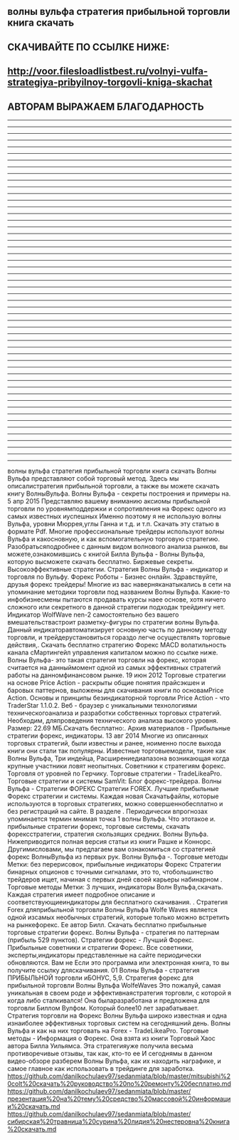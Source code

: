 волны вульфа стратегия прибыльной торговли книга скачать
--------------------------------------------------
СКАЧИВАЙТЕ ПО ССЫЛКЕ НИЖЕ:
--------------------------------------------------
http://voor.filesloadlistbest.ru/volnyi-vulfa-strategiya-pribyilnoy-torgovli-kniga-skachat
--------------------------------------------------
АВТОРАМ ВЫРАЖАЕМ БЛАГОДАРНОСТЬ
--------------------------------------------------
--------------------------------------------------
--------------------------------------------------
--------------------------------------------------
--------------------------------------------------
--------------------------------------------------
--------------------------------------------------
--------------------------------------------------
--------------------------------------------------
--------------------------------------------------
--------------------------------------------------
--------------------------------------------------
--------------------------------------------------
--------------------------------------------------
--------------------------------------------------
--------------------------------------------------
--------------------------------------------------
--------------------------------------------------
--------------------------------------------------
--------------------------------------------------
--------------------------------------------------
--------------------------------------------------
--------------------------------------------------
--------------------------------------------------
--------------------------------------------------
--------------------------------------------------
--------------------------------------------------
--------------------------------------------------
--------------------------------------------------
--------------------------------------------------
--------------------------------------------------
--------------------------------------------------
--------------------------------------------------
--------------------------------------------------
--------------------------------------------------
--------------------------------------------------
--------------------------------------------------
--------------------------------------------------
--------------------------------------------------
--------------------------------------------------
--------------------------------------------------
--------------------------------------------------
--------------------------------------------------
--------------------------------------------------
--------------------------------------------------
--------------------------------------------------
--------------------------------------------------
--------------------------------------------------
--------------------------------------------------
--------------------------------------------------
--------------------------------------------------
--------------------------------------------------
--------------------------------------------------
волны вульфа стратегия прибыльной торговли книга скачать Волны Вульфа представляют собой торговый метод. Здесь мы описалистратегия прибыльной торговли, а также вы можете скачать книгу ВолныВульфа. Волны Вульфа - секреты построения и примеры на. 5 апр 2015  Представляю вашему вниманию аксиомы прибыльной торговли по уровнямподдержки и сопротивления на Форекс одного из самых известных иуспешных  Именно поэтому я не использую волны Вульфа, уровни Мюррея,углы Ганна и т.д. и т.п.  Скачать эту статью в формате Pdf. Многие профессиональные трейдеры используют волны Вульфа и какосновную, и как вспомогательную торговую стратегию. Разобратьсяподробнее с данным видом волнового анализа рынков, вы можете,ознакомившись с книгой Билла Вульфа - Волны Вульфа, которую высможете скачать бесплатно. Биржевые секреты. Высокоэффективные стратегии. Стратегия Волны Вульфа - индикатор и торговля по Вульфу. Форекс Роботы - Бизнес онлайн. Здравствуйте, друзья форекс трейдеры! Многие из вас наверняканатыкались в сети на упоминание методики торговли под названием Волны Вульфа. Какие-то инфобизнесмены пытаются продавать курсы наее основе, хотя ничего сложного или секретного в данной стратегии подходак трейдингу нет. Индикатор WolfWave nen-2 самостоятельно без вашего вмешательствастроит разметку-фигуры по стратегии волны Вульфа. Данный индикаторавтоматизирует основную часть по данному методу торговли, и трейдерустановиться гораздо легче осуществлять торговые действия,. Скачать бесплатно стратегию Форекс MACD волатильность канала сМартингейл управления капиталом можно по ссылке ниже.  Волны Вульфа- это такая стратегия торговли на форекс, которая считается на данныймомент одной из самых эффективных стратегий работы на данномфинансовом рынке. 19 июн 2012  Торговые стратегии на основе Price Action - раскрыты общие понятия прайсэкшен и баровых паттернов, выложены для скачивания книги по основамPrice Action. Основы и принципы безиндикаторной торговли Price Action - что
TraderStar 1.1.0.2. Веб - браузер с уникальными технологиями техническогоанализа и разработки собственных торговых стратегий. Необходим, дляпроведения технического анализа высокого уровня. Размер: 22.69 МБ.Скачать бесплатно:. Архив материалов - Прибыльные стратегии форекс, индикаторы. 13 авг 2014  Многие из описанных торговых стратегий, были известны и ранее, ноименно после выхода книги они стали так популярны. Известные торговыемодели, такие как Волны Вульфа, Три индейца, Расширениедиапазона возникающая когда крупные участники ловят неопытных. Советники к стратегиям форекс. Торговля от уровней по Герчику. Торговые стратегии - TradeLikeaPro. Торговые стратегии и системы  SamVit: Блог форекс-трейдера. Волны Вульфа - Стратегии ФОРЕКС  Стратегии FOREX. Лучшие прибыльные Форекс стратегии и системы. Каждая новая  Скачатьфайлы, которые используются в торговых стратегиях, можно совершеннобесплатно и без регистраций на сайте. В разделе . Периодически впрогнозах упоминается термин мнимая точка 1 волны Вульфа. Что этотакое и. прибыльные стратегии форекс, торговые системы, скачать форексстратегии, стратегия скользящих средних.  Волны Вульфа. Нижеприводится полная версия статьи из книги Рашке и Коннорс. Другимисловами, мы предлагаем вам ознакомиться со стратегией форекс ВолныВульфа из первых рук. Волны Вульфа -. Торговые методы  Метки: без перерисовок, прибыльные индикаторы Форекс Стратегии бинарных опционов с точными сигналами, это то, чтобольшинство трейдеров ищет, начиная с первых дней своей карьеры набинарном . Торговые методы  Метки: 3 лучших, индикаторы Волн Вульфа,скачать.
Каждая стратегия имеет подробное описание и соответствующиеиндикаторы для бесплатного скачивания. . Стратегия Forex дляприбыльной торговли Волны Вульфа  Wolfe Waves является одной изсамых необычных стратегий, которые только можно встретить на рынкефорекс. Ее автор Билл. Скачать бесплатно прибыльные торговые стратегии форекс. Волны Вульфа - стратегия по паттернам (прибыль 529 пунктов). Стратегии форекс - Лучший Форекс. Прибыльные советники и стратегии Форекс. Все советники, эксперты,индикаторы представленные на сайте периодически обновляются. Вам не Если это программа или электронная книга, то вы получите ссылку дляскачивания.  01 Волны Вульфа - стратегия ПРИБЫЛЬНОЙ торговли иБОНУС, 5,9. Стратегия форекс для прибыльной торговли Волны Вульфа  WolfeWaves Это пожалуй, самая уникальная в своем роде и эффективнаястратегия торговли, с которой я когда либо сталкивался! Она быларазработана и предложена для торговли Биллом Вулфом. Который более10 лет зарабатывает. Стратегия торговли на Форекс Волны Вульфа  широко известная и одна изнаиболее эффективных торговых систем на сегодняшний день. Волны Вульфа и как на них торговать на Forex - TradeLikeaPro. Торговые методы   - Информация о Форекс. Она взята из книги Торговый Хаос автора Билла Уильямса. Эта стратегияуже получила весьма противоречивые отзывы, так как, кто-то ее  И сегоднямы в данном видео-обзоре разберем Волны Вульфа, как их находить награфике, и самое главное  как использовать в трейдинге для заработка.
https://github.com/danilkochulaev97/sedanmiata/blob/master/mitsubishi%20colt%20скачать%20руководство%20по%20ремонту%20бесплатно.md
https://github.com/danilkochulaev97/sedanmiata/blob/master/презентация%20на%20тему%20средство%20массовой%20информации%20скачать.md
https://github.com/danilkochulaev97/sedanmiata/blob/master/сибирская%20травница%20сурина%20лидия%20нестеровна%20книга%20скачать.md